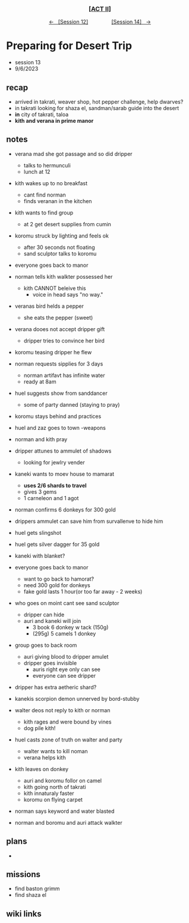 <div align="center"> 
  <h3 align="center"><a href="https://github.com/h-griffin/dnd-notes/blob/main/grimmhaus/act-II" >[ACT II]</a></h3>
  <p align="center"> 
    <a href="https://github.com/h-griffin/dnd-notes/blob/main/grimmhaus/act-II/shaza-el/23-8-30.md" >&larr; &nbsp; [Session 12]</a>
    &nbsp;&nbsp;&nbsp;&nbsp;&nbsp;&nbsp;&nbsp;&nbsp;&nbsp;&nbsp;&nbsp;&nbsp;&nbsp;&nbsp;   
    <a href="https://github.com/h-griffin/dnd-notes/blob/main/grimmhaus/act-II/shaza-el/23-9-13.md" >[Session 14] &nbsp; &rarr;</a>
  </p>
</div>

# Preparing for Desert Trip
- session 13
- 9/6/2023  
 
## recap 
- arrived in takrati, weaver shop, hot pepper challenge, help dwarves?
- in takrati looking for shaza el, sandman/sarab guide into the desert  
- **in**  city of takrati, taloa
- **kith and verana in prime manor**

## notes
- verana mad she got passage and so did dripper
    - talks to hermunculi
    - lunch at 12
- kith wakes up to no breakfast
    - cant find norman
    - finds veranan in the kitchen
- kith wants to find group
    - at 2 get desert supplies from cumin

- koromu struck by lighting and feels ok
    - after 30 seconds not floating
    - sand sculptor talks to koromu
- everyone goes back to manor
- norman tells kith walkter possessed her 
    - kith CANNOT beleive this
        - voice in head says "no way."
- veranas bird helds a pepper
    - she eats the pepper (sweet)
- verana dooes not accept dripper gift
    - dripper tries to convince her bird
- koromu teasing dripper he flew
- norman requests sipplies for 3 days
    - norman artifavt has infinite water
    - ready at 8am
- huel suggests show from sanddancer
    - some of party danned (staying to pray)
- koromu stays behind and practices
- huel and zaz goes to town -weapons
- norman and kith pray
- dripper attunes to ammulet of shadows
    - looking for jewlry vender
- kaneki wants to moev house to mamarat
    - **uses 2/6 shards to travel**
    - gives 3 gems
    - 1 carneleon and 1 agot
- norman confirms 6 donkeys for 300 gold
- drippers ammulet can save him from survallenve to hide him
- huel gets slingshot
- huel gets silver dagger for 35 gold
- kaneki with blanket?
- everyone goes back to manor
    - want to go back to hamorat?
    - need 300 gold for donkeys
    - fake gold lasts 1 hour(or too far away - 2 weeks)
- who goes on moint cant see sand sculptor
    - dripper can hide
    - auri and kaneki will join
        - 3 book 6 donkey w tack (150g)
        - (295g) 5 camels 1 donkey
- group goes to back room
    - auri giving blood to dripper amulet
    - dripper goes invisible
        - auris right eye only can see
        - everyone can see dripper
- dripper has extra aetheric shard?
- kanekis scorpion demon unnerved by bord-stubby
- walter deos not reply to kith or norman
    - kith rages and were bound by vines
    - dog pile kith! 
- huel casts zone of truth on walter and party
    - walter wants to kill noman
    - verana helps kith
- kith leaves on donkey
    - auri and koromu follor on camel
    - kith going north of takrati
    - kith innaturaly faster
    - koromu on flying carpet
- norman says keyword and water blasted
- norman and boromu and auri attack walkter
 

## plans 
- 

## missions
- find baston grimm
- find shaza el

## wiki links    

